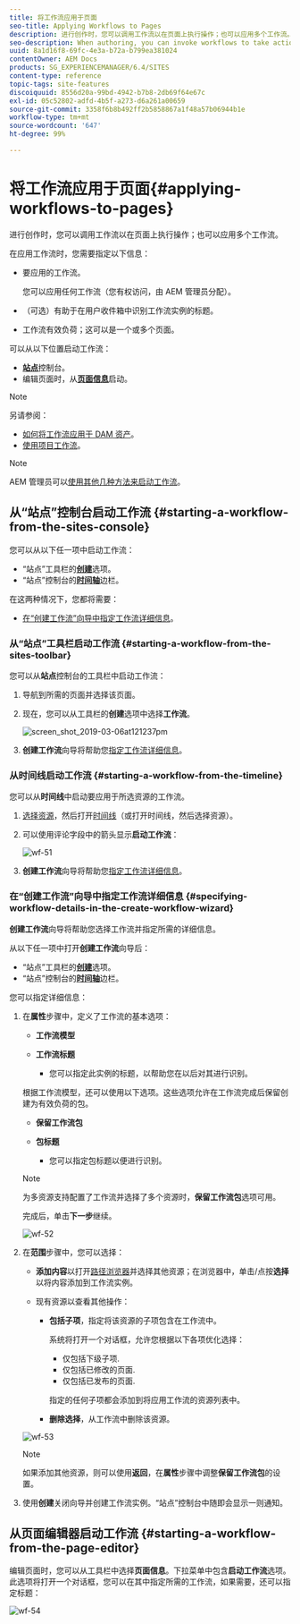 ```yaml
---
title: 将工作流应用于页面
seo-title: Applying Workflows to Pages
description: 进行创作时，您可以调用工作流以在页面上执行操作；也可以应用多个工作流。。
seo-description: When authoring, you can invoke workflows to take action on your pages; it is also possible to apply more than one workflow..
uuid: 8a1d16f8-69fc-4e3a-b72a-b799ea381024
contentOwner: AEM Docs
products: SG_EXPERIENCEMANAGER/6.4/SITES
content-type: reference
topic-tags: site-features
discoiquuid: 8556d20a-99bd-4942-b7b8-2db69f64e67c
exl-id: 05c52802-adfd-4b5f-a273-d6a261a00659
source-git-commit: 3358f6b8b492ff2b5858867a1f48a57b06944b1e
workflow-type: tm+mt
source-wordcount: '647'
ht-degree: 99%

---
```


# 将工作流应用于页面{#applying-workflows-to-pages}

进行创作时，您可以调用工作流以在页面上执行操作；也可以应用多个工作流。

在应用工作流时，您需要指定以下信息：

* 要应用的工作流。

   您可以应用任何工作流（您有权访问，由 AEM 管理员分配）。

* （可选）有助于在用户收件箱中识别工作流实例的标题。
* 工作流有效负荷；这可以是一个或多个页面。

可以从以下位置启动工作流：

* **[站点](#starting-a-workflow-from-the-sites-console)**&#x200B;控制台。
* 编辑页面时，从&#x200B;**[页面信息](#starting-a-workflow-from-the-page-editor)**&#x200B;启动。

>[!NOTE]
>
>另请参阅：
>
>* [如何将工作流应用于 DAM 资产](/help/assets/assets-workflow.md)。
>* [使用项目工作流](/help/sites-authoring/projects-with-workflows.md)。
>


>[!NOTE]
>
>AEM 管理员可以[使用其他几种方法来启动工作流](/help/sites-administering/workflows-starting.md)。

## 从“站点”控制台启动工作流 {#starting-a-workflow-from-the-sites-console}

您可以从以下任一项中启动工作流：

* “站点”工具栏的&#x200B;**[创建](#starting-a-workflow-from-the-sites-toolbar)**&#x200B;选项。
* “站点”控制台的&#x200B;**[时间轴](#starting-a-workflow-from-the-timeline)**&#x200B;边栏。

在这两种情况下，您都将需要：

* [在“创建工作流”向导中指定工作流详细信息](#specifying-workflow-details-in-the-create-workflow-wizard)。

### 从“站点”工具栏启动工作流 {#starting-a-workflow-from-the-sites-toolbar}

您可以从&#x200B;**站点**&#x200B;控制台的工具栏中启动工作流：

1. 导航到所需的页面并选择该页面。

1. 现在，您可以从工具栏的&#x200B;**创建**&#x200B;选项中选择&#x200B;**工作流**。

   ![screen_shot_2019-03-06at121237pm](assets/screen_shot_2019-03-06at121237pm.png)

1. **创建工作流**&#x200B;向导将帮助您[指定工作流详细信息](#specifying-workflow-details-in-the-create-workflow-wizard)。

### 从时间线启动工作流 {#starting-a-workflow-from-the-timeline}

您可以从&#x200B;**时间线**&#x200B;中启动要应用于所选资源的工作流。

1. [选择资源](/help/sites-authoring/basic-handling.md#viewing-and-selecting-resources)，然后打开[时间线](/help/sites-authoring/basic-handling.md#timeline)（或打开时间线，然后选择资源）。
1. 可以使用评论字段中的箭头显示&#x200B;**启动工作流**：

   ![wf-51](assets/wf-51.png)

1. **创建工作流**&#x200B;向导将帮助您[指定工作流详细信息](#specifying-workflow-details-in-the-create-workflow-wizard)。

### 在“创建工作流”向导中指定工作流详细信息 {#specifying-workflow-details-in-the-create-workflow-wizard}

**创建工作流**&#x200B;向导将帮助您选择工作流并指定所需的详细信息。

从以下任一项中打开&#x200B;**创建工作流**&#x200B;向导后：

* “站点”工具栏的&#x200B;**[创建](#starting-a-workflow-from-the-sites-toolbar)**&#x200B;选项。
* “站点”控制台的&#x200B;**[时间轴](#starting-a-workflow-from-the-timeline)**&#x200B;边栏。

您可以指定详细信息：

1. 在&#x200B;**属性**&#x200B;步骤中，定义了工作流的基本选项：

   * **工作流模型**
   * **工作流标题**

      * 您可以指定此实例的标题，以帮助您在以后对其进行识别。

   根据工作流模型，还可以使用以下选项。这些选项允许在工作流完成后保留创建为有效负荷的包。

   * **保留工作流包**
   * **包标题**

      * 您可以指定包标题以便进行识别。
   >[!NOTE]
   >
   >为多资源支持配置了工作流并选择了多个资源时，**保留工作流包**&#x200B;选项可用。[](/help/sites-developing/workflows-models.md#configuring-a-workflow-for-multi-resource-support)

   完成后，单击&#x200B;**下一步**&#x200B;继续。

   ![wf-52](assets/wf-52.png)

1. 在&#x200B;**范围**&#x200B;步骤中，您可以选择：

   * **添加内容**&#x200B;以打开[路径浏览器](/help/sites-authoring/author-environment-tools.md#path-browser)并选择其他资源；在浏览器中，单击/点按&#x200B;**选择**&#x200B;以将内容添加到工作流实例。
   * 现有资源以查看其他操作：

      * **包括子项**，指定将该资源的子项包含在工作流中。


         系统将打开一个对话框，允许您根据以下各项优化选择：

         * 仅包括下级子项.
         * 仅包括已修改的页面.
         * 仅包括已发布的页面.

         指定的任何子项都会添加到将应用工作流的资源列表中。

      * **删除选择**，从工作流中删除该资源。

   ![wf-53](assets/wf-53.png)

   >[!NOTE]
   >
   >如果添加其他资源，则可以使用&#x200B;**返回**，在&#x200B;**属性**&#x200B;步骤中调整&#x200B;**保留工作流包**&#x200B;的设置。

1. 使用&#x200B;**创建**&#x200B;关闭向导并创建工作流实例。“站点”控制台中随即会显示一则通知。

## 从页面编辑器启动工作流 {#starting-a-workflow-from-the-page-editor}

编辑页面时，您可以从工具栏中选择&#x200B;**页面信息**。下拉菜单中包含&#x200B;**启动工作流**&#x200B;选项。此选项将打开一个对话框，您可以在其中指定所需的工作流，如果需要，还可以指定标题：

![wf-54](assets/wf-54.png)
